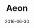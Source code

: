 ---
title: Aeon
description: Aeon is a 3D environment with Virtual Reality support, where the user runs an island that tells about the prequel to the main story of Aeon.
client:
skills:
  - User Interface
  - Interaction Design
date: 2016-06-30
layout: work
permalink: false
---